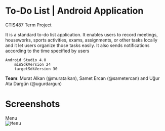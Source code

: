 # To-Do List | Android Application
CTIS487 Term Project

It is a standard to-do list application. It enables users to record meetings, houseworks, sports activities, exams, assignments, or
other tasks locally and it let users organize those tasks easily. It also sends notifications according to the time specified by users

    Android Studio 4.0
        minSdkVersion 24
        targetSdkVersion 30


**Team**: Murat Alkan (@muratalkan), Samet Ercan (@sametercan) and Uğur Ata Dargün (@ugurdargun)

# Screenshots
Menu </br>
<kbd>
![Menu](https://images2.imgbox.com/b2/95/9fw1RwHT_o.png)
</kbd>
